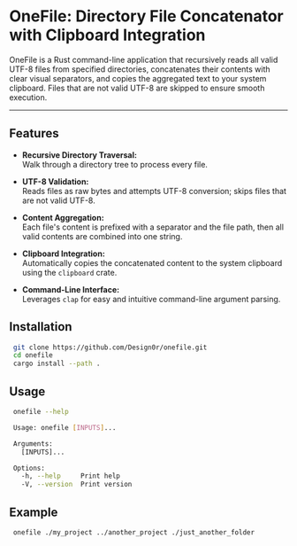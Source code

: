 # OneFile: Directory File Concatenator with Clipboard Integration

OneFile is a Rust command-line application that recursively reads all valid UTF-8 files from specified directories, concatenates their contents with clear visual separators, and copies the aggregated text to your system clipboard. Files that are not valid UTF-8 are skipped to ensure smooth execution.

---

## Features

- **Recursive Directory Traversal:**  
  Walk through a directory tree to process every file.

- **UTF-8 Validation:**  
  Reads files as raw bytes and attempts UTF-8 conversion; skips files that are not valid UTF-8.

- **Content Aggregation:**  
  Each file's content is prefixed with a separator and the file path, then all valid contents are combined into one string.

- **Clipboard Integration:**  
  Automatically copies the concatenated content to the system clipboard using the `clipboard` crate.

- **Command-Line Interface:**  
  Leverages `clap` for easy and intuitive command-line argument parsing.


## Installation


   ```bash
    git clone https://github.com/Design0r/onefile.git
    cd onefile
    cargo install --path .
   ```

## Usage

   ```bash
    onefile --help

    Usage: onefile [INPUTS]...

    Arguments:
      [INPUTS]...

    Options:
      -h, --help     Print help
      -V, --version  Print version
   ```

## Example

   ```bash
    onefile ./my_project ../another_project ./just_another_folder
   ```
